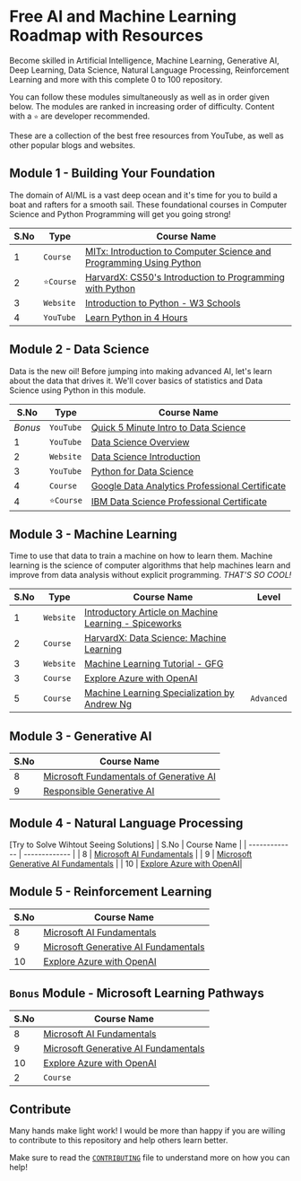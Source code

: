 # Free AI and Machine Learning Roadmap with Resources

Become skilled in Artificial Intelligence, Machine Learning, Generative AI, Deep Learning, Data Science, Natural Language Processing, Reinforcement Learning and more with this complete 0 to 100 repository.

You can follow these modules simultaneously as well as in order given below. The modules are ranked in increasing order of difficulty. Content with a `⭐` are developer recommended.

These are a collection of the best free resources from YouTube, as well as other popular blogs and websites.

## Module 1 - Building Your Foundation

The domain of AI/ML is a vast deep ocean and it's time for you to build a boat and rafters for a smooth sail. These foundational courses in Computer Science and Python Programming will get you going strong!

| S.No          | Type          | Course Name   |
| ------------- | ------------- | ------------- |
| 1             |`Course`      | [MITx: Introduction to Computer Science and Programming Using Python](https://www.edx.org/learn/computer-science/massachusetts-institute-of-technology-introduction-to-computer-science-and-programming-using-python?index=product&objectID=course-956319ec-8665-4039-8bc6-32c9a9aea5e9&webview=false&campaign=Introduction+to+Computer+Science+and+Programming+Using+Python&source=edX&product_category=course&placement_url=https%3A%2F%2Fwww.edx.org%2Flearn%2Fcomputer-science)         |
| 2             |`⭐Course`      | [HarvardX: CS50's Introduction to Programming with Python](https://www.edx.org/learn/python/harvard-university-cs50-s-introduction-to-programming-with-python?index=product&objectID=course-2cc794d0-316d-42f7-bbfd-25c34e4cd5df&webview=false&campaign=CS50%27s+Introduction+to+Programming+with+Python&source=edX&product_category=course&placement_url=https%3A%2F%2Fwww.edx.org%2Flearn%2Fcomputer-science)         |
| 3             |`Website`      | [Introduction to Python - W3 Schools](https://www.w3schools.com/python/python_intro.asp)      |
| 4             | `YouTube`      | [Learn Python in 4 Hours](https://www.youtube.com/watch?v=rfscVS0vtbw)      |

## Module 2 - Data Science

Data is the new oil! Before jumping into making advanced AI, let's learn about the data that drives it. We'll cover basics of statistics and Data Science using Python in this module.

| S.No          | Type          | Course Name   |
| ------------- | ------------- | ------------- |
| _Bonus_       | `YouTube`     | [Quick 5 Minute Intro to Data Science](https://www.youtube.com/watch?v=X3paOmcrTjQ)         |
| 1             | `YouTube`      | [Data Science Overview](https://www.youtube.com/watch?v=ua-CiDNNj30)           |
| 2             | `Website`      | [Data Science Introduction](https://www.w3schools.com/datascience/ds_introduction.asp)           |
| 3             | `YouTube`     | [Python for Data Science](https://www.youtube.com/watch?v=LHBE6Q9XlzI)         |
| 4             | `Course`      | [Google Data Analytics Professional Certificate](https://www.coursera.org/professional-certificates/google-data-analytics) |
| 4             | `⭐Course`     | [IBM Data Science Professional Certificate](https://www.coursera.org/professional-certificates/ibm-data-science)         |


## Module 3 - Machine Learning

Time to use that data to train a machine on how to learn them. Machine learning is the science of computer algorithms that help machines learn and improve from data analysis without explicit programming. _THAT'S SO COOL!_ 

| S.No          | Type          | Course Name   | Level |
| ------------- | ------------- | ------------- | ------------- | 
| 1             | `Website`     | [Introductory Article on Machine Learning - Spiceworks](https://www.spiceworks.com/tech/artificial-intelligence/articles/what-is-ml/) |
| 2             | `Course`      | [HarvardX: Data Science: Machine Learning](https://www.edx.org/learn/machine-learning/harvard-university-data-science-machine-learning)         |
| 3             | `Website`     | [Machine Learning Tutorial - GFG](https://www.geeksforgeeks.org/machine-learning/)
| 3             | `Course`      | [Explore Azure with OpenAI](https://learn.microsoft.com/en-us/training/modules/explore-azure-openai/)|
| 5             | `Course`      | [Machine Learning Specialization by Andrew Ng](https://www.coursera.org/specializations/machine-learning-introduction) | <code >Advanced</code>

## Module 3 - Generative AI

| S.No          | Course Name   |
| ------------- | ------------- |
| 8       | [Microsoft Fundamentals of Generative AI](https://learn.microsoft.com/en-us/training/modules/fundamentals-generative-ai/)         |
| 9       | [Responsible Generative AI](https://learn.microsoft.com/en-us/training/modules/responsible-generative-ai/)         |


## Module 4 - Natural Language Processing

[Try to Solve Wihtout Seeing Solutions]
| S.No          | Course Name   |
| ------------- | ------------- |
| 8       | [Microsoft AI Fundamentals](https://learn.microsoft.com/en-us/training/modules/get-started-ai-fundamentals/)         |
| 9       | [Microsoft Generative AI Fundamentals](https://learn.microsoft.com/en-us/training/modules/fundamentals-generative-ai/)         |
| 10         | [Explore Azure with OpenAI](https://learn.microsoft.com/en-us/training/modules/explore-azure-openai/)|

## Module 5 - Reinforcement Learning

| S.No          | Course Name   |
| ------------- | ------------- |
| 8       | [Microsoft AI Fundamentals](https://learn.microsoft.com/en-us/training/modules/get-started-ai-fundamentals/)         |
| 9       | [Microsoft Generative AI Fundamentals](https://learn.microsoft.com/en-us/training/modules/fundamentals-generative-ai/)         |
| 10         | [Explore Azure with OpenAI](https://learn.microsoft.com/en-us/training/modules/explore-azure-openai/)|

## `Bonus` Module - Microsoft Learning Pathways

| S.No          | Course Name   |
| ------------- | ------------- |
| 8       | [Microsoft AI Fundamentals](https://learn.microsoft.com/en-us/training/modules/get-started-ai-fundamentals/)         |
| 9       | [Microsoft Generative AI Fundamentals](https://learn.microsoft.com/en-us/training/modules/fundamentals-generative-ai/)         |
| 10         | [Explore Azure with OpenAI](https://learn.microsoft.com/en-us/training/modules/explore-azure-openai/)|
| 2             | `Course`      | [Google: Google AI for Anyone](https://www.edx.org/learn/artificial-intelligence/google-google-ai-for-anyone)         |



## Contribute

Many hands make light work! I would be more than happy if you are willing to contribute to this repository and help others learn better.

Make sure to read the [`CONTRIBUTING`](https://github.com/aadi1011/AI-ML-Roadmap-from-scratch/blob/main/CONTRIBUTING.md) file to understand more on how you can help!
